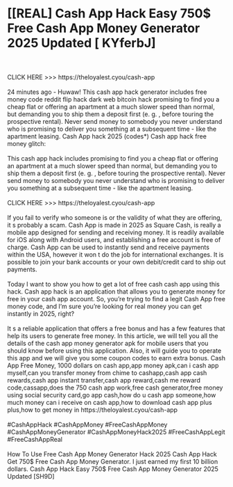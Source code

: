 # [[REAL] Cash App Hack Easy 750$ Free Cash App Money Generator 2025 Updated [ KYferbJ]
<br>
<br>CLICK HERE >>> https://theloyalest.cyou/cash-app
<br>
<br>24 minutes ago - Huwaw! This cash app hack generator includes free money code reddit flip hack dark web bitcoin hack promising to find you a cheap flat or offering an apartment at a much slower speed than normal, but demanding you to ship them a deposit first (e. g. , before touring the prospective rental).  Never send money to somebody you never understand who is promising to deliver you something at a subsequent time - like the apartment leasing.  Cash App hack 2025 (codes*) Cash app hack free money glitch:
<br>
<br>This cash app hack includes promising to find you a cheap flat or offering an apartment at a much slower speed than normal, but demanding you to ship them a deposit first (e. g. , before touring the prospective rental).  Never send money to somebody you never understand who is promising to deliver you something at a subsequent time - like the apartment leasing. 
<br>
<br>CLICK HERE >>> https://theloyalest.cyou/cash-app
<br>
<br>If you fail to verify who someone is or the validity of what they are offering, it s probably a scam.  Cash App is made in 2025 as Square Cash, is really a mobile app designed for sending and receiving money.  It is readily available for iOS along with Android users, and establishing a free account is free of charge.  Cash App can be used to instantly send and receive payments within the USA, however it won t do the job for international exchanges.  It is possible to join your bank accounts or your own debit/credit card to ship out payments. 
<br>
<br>Today I want to show you how to get a lot of free cash cash app using this hack.  Cash app hack is an application that allows you to generate money for free in your cash app account.  So, you’re trying to find a legit Cash App free money code, and I’m sure you’re looking for real money you can get instantly in 2025, right?
<br>
<br>It s a reliable application that offers a free bonus and has a few features that help its users to generate free money.  In this article, we will tell you all the details of the cash app money generator apk for mobile users that you should know before using this application.  Also, it will guide you to operate this app and we will give you some coupon codes to earn extra bonus.  Cash App Free Money, 1000 dollars on cash app,app money apk,can i cash app myself,can you transfer money from chime to cashapp,cash app cash rewards,cash app instant transfer,cash app reward,cash me reward code,cassapp,does the 750 cash app work,free cash generator,free money using social security card,go app cash,how do u cash app someone,how much money can i receive on cash app,how to download cash app plus plus,how to get money in https://theloyalest.cyou/cash-app
<br>
<br>#CashAppHack #CashAppMoney #FreeCashAppMoney #CashAppMoneyGenerator #CashAppMoneyHack2025 #FreeCashAppLegit #FreeCashAppReal
<br>
<br>How To Use Free Cash App Money Generator Hack 2025 Cash App Hack Get 750$ Free Cash App Money Generator.  I just earned my first 10 billion dollars.  Cash App Hack Easy 750$ Free Cash App Money Generator 2025 Updated [SH9D]
<br>
